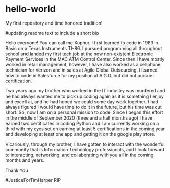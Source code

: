 # hello-world
My first repository and time honored tradition!

#updating readme text to include a short bio

Hello everyone! You can call me Xophur.
I first learned to code in 1983 in Basic on a 
Texas Instruments TI-86.  I pursued programming
all throughout school and landed my first tech
job at the now non-existent Electronic Payment 
Services in the MAC ATM Control Center.  Since
then I have mostly worked in retail management,
however, I have also worked as a cellphone technician 
for Verizon and in sales at Agile Global Outsourcing.
I learned how to code in Salesforce for my position 
at A.G.O. but did not pursue certification.

Two years ago my brother who worked in the IT 
industry was murdered and he had always wanted me to
pick up coding again as it is something I enjoy
and excell at, and he had hoped we could some day
work together.  I had always figured I would have time
to do it in the future, but his time was cut short.
So, now I am on a personal mission to code.  Since I
began this effort in the middle of September 2020
(three and a half months ago) I have earned two
certificates in coding Python and I am currently
working on a third with my eyes set on earning at
least 5 certifications in the coming year and developing 
at least one app and getting it on the google play store.

Vicariously, through my brother, I have gotten to
interact with the wonderful community that is 
Information Technology professionals, and I look forward
to interacting, networking, and collaborating with 
you all in the coming months and years.

Thank You

#JusticeForTimHarper RIP
